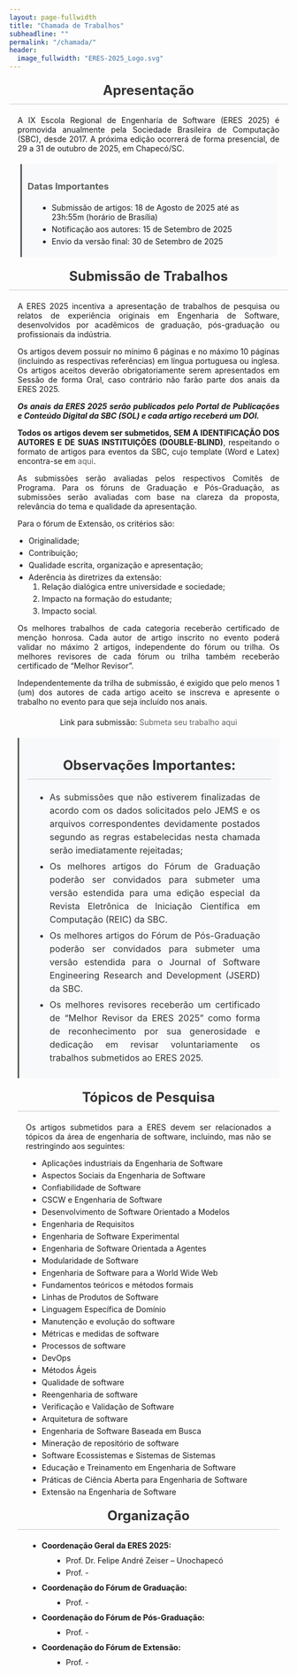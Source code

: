 ```yaml
---
layout: page-fullwidth
title: "Chamada de Trabalhos"
subheadline: ""
permalink: "/chamada/"
header:
  image_fullwidth: "ERES-2025_Logo.svg"
---
```


<style>
  .chamada-trabalhos header {
    margin-bottom: 30px;
  }

  .chamada-trabalhos h1, 
  .chamada-trabalhos h2, 
  .chamada-trabalhos h3 {
    color: #333;
    text-align: center;
    margin: 20px 0;
  }

  .chamada-trabalhos h2 {
    font-size: 24px;
    padding-bottom: 10px;
    border-bottom: 1px solid #cbcbcb;
  }

  .chamada-trabalhos .text {
    text-align: justify;
    padding: 0 15px;
  }

  .chamada-trabalhos ul {
    margin: 10px 20px;
    list-style-type: disc;
  }

  .chamada-trabalhos li {
    margin-bottom: 5px;
  }

  .chamada-trabalhos .important-dates {
    background-color: #f8f9fa;
    border-left: 3px solid #5e5e5e;
    padding: 10px;
    margin: 20px;
  }

  .chamada-trabalhos .important-dates h3 {
    text-align: left;
    color: #5e5e5e;
  }

  .chamada-trabalhos .submission-link {
    text-align: center;
    margin-top: 20px;
  }

  .chamada-trabalhos a {
    color: #5e5e5e;
    text-decoration: none;
  }

  .chamada-trabalhos a:hover {
    text-decoration: underline;
  }

  .chamada-trabalhos .text-strong {
    font-weight: bold;
    font-style: italic; 
  }

  .chamada-trabalhos .important-observations {
    background-color: #f8f9fa;
    padding: 15px;
    border-left: 3px solid #5e5e5e;
    margin: 20px 0;
  }

  .chamada-trabalhos .important-observations ul {
    padding-left: 20px;
  }

  .chamada-trabalhos .important-observations li {
    font-size: 16px;
    line-height: 1.5;
    color: #333;
  }
</style>

<main class="chamada-trabalhos">
  <section>
    <h2>Apresentação</h2>
    <p class="text">A IX Escola Regional de Engenharia de Software (ERES 2025) é promovida anualmente pela Sociedade Brasileira de Computação (SBC), desde 2017. A próxima edição ocorrerá de forma presencial, de 29 a 31 de outubro de 2025, em Chapecó/SC.</p>
  </section>

  <section class="important-dates">
    <h3>Datas Importantes</h3>
    <ul>
      <li>Submissão de artigos: 18 de Agosto de 2025<span style="color: red"></span> até as 23h:55m (horário de Brasília)</li>
      <li>Notificação aos autores: 15 de Setembro de 2025</li>
      <li>Envio da versão final: 30 de Setembro de 2025</li>
    </ul>
  </section>

  <section>
    <h2>Submissão de Trabalhos</h2>
    <p class="text">
      A ERES 2025 incentiva a apresentação de trabalhos de pesquisa ou relatos de experiência originais em Engenharia de Software, desenvolvidos por acadêmicos de graduação, pós-graduação ou profissionais da indústria.
    </p>
    <p class="text">
      Os artigos devem possuir no mínimo 6 páginas e no máximo 10 páginas (incluindo as respectivas referências) em língua portuguesa ou inglesa. Os artigos aceitos deverão obrigatoriamente serem apresentados em Sessão de forma Oral, caso contrário não farão parte dos anais da ERES 2025.
    </p>
    <p class="text text-strong">
      Os anais da ERES 2025 serão publicados pelo Portal de Publicações e Conteúdo Digital da SBC (SOL) e cada artigo receberá um DOI.
    </p>
    <p class="text">
      <strong>Todos os artigos devem ser submetidos, SEM A IDENTIFICAÇÃO DOS AUTORES E DE SUAS INSTITUIÇÕES (DOUBLE-BLIND)</strong>, respeitando o formato de artigos para eventos da SBC, cujo template (Word e Latex) encontra-se em <a href="https://www.sbc.org.br/documentos-da-sbc/category/169-templates-para-artigos-e-capitulos-de-livros" target="_blank">aqui</a>.
    </p>
    <p class="text">
      As submissões serão avaliadas pelos respectivos Comitês de Programa. 
      Para os fóruns de Graduação e Pós-Graduação, as submissões serão avaliadas com base na clareza da proposta, relevância do tema e qualidade da apresentação.
    </p>
    <p class="text">
      Para o fórum de Extensão, os critérios são:
      <ul class="text">
        <li>Originalidade; </li>
        <li>Contribuição; </li>
        <li>Qualidade escrita, organização e apresentação; </li>
        <li>Aderência às diretrizes da extensão:
          <ol>
            <li>Relação dialógica entre universidade e sociedade;</li>
            <li>Impacto na formação do estudante;</li>
            <li>Impacto social.</li>
          </ol>
        </li>
      </ul>
    </p>
    <p class="text">Os melhores trabalhos de cada categoria receberão certificado de menção honrosa. Cada autor de artigo inscrito no evento poderá validar no máximo 2 artigos, independente do fórum ou trilha. Os melhores revisores de cada fórum ou trilha também receberão certificado de “Melhor Revisor”.</p>
    <p class="text">
      Independentemente da trilha de submissão, é exigido que pelo menos 1 (um) dos autores de cada artigo aceito se inscreva e apresente o trabalho no evento para que seja incluído nos anais. 
    </p>
    <p class="submission-link">Link para submissão: <a href="#">Submeta seu trabalho aqui</a></p>
  </section>

  <section class="text"> 
    <div class="important-observations">
      <h2>Observações Importantes:</h2>
      <ul>
        <li>As submissões que não estiverem finalizadas de acordo com os dados solicitados pelo JEMS e os arquivos correspondentes devidamente postados segundo as regras estabelecidas nesta chamada serão imediatamente rejeitadas;</li>
        <li>Os melhores artigos do Fórum de Graduação poderão ser convidados para submeter uma versão estendida para uma edição especial da Revista Eletrônica de Iniciação Científica em Computação (REIC) da SBC.</li>
        <li>Os melhores artigos do Fórum de Pós-Graduação poderão ser convidados para submeter uma versão estendida para o Journal of Software Engineering Research and Development (JSERD) da SBC.</li>
        <li>Os melhores revisores receberão um certificado de “Melhor Revisor da ERES 2025” como forma de reconhecimento por sua generosidade e dedicação em revisar voluntariamente os trabalhos submetidos ao ERES 2025.</li>
      </ul>
    </div>
  </section>

  <section class="text">
    <h2>Tópicos de Pesquisa</h2>
    <p class="text">Os artigos submetidos para a ERES devem ser relacionados a tópicos da área de engenharia de software, incluindo, mas não se restringindo aos seguintes:</p>
    <ul>
        <li>Aplicações industriais da Engenharia de Software</li>
        <li>Aspectos Sociais da Engenharia de Software</li>
        <li>Confiabilidade de Software</li>
        <li>CSCW e Engenharia de Software</li>
        <li>Desenvolvimento de Software Orientado a Modelos</li>
        <li>Engenharia de Requisitos</li>
        <li>Engenharia de Software Experimental</li>
        <li>Engenharia de Software Orientada a Agentes</li>
        <li>Modularidade de Software</li>
        <li>Engenharia de Software para a World Wide Web</li>
        <li>Fundamentos teóricos e métodos formais</li>
        <li>Linhas de Produtos de Software</li>
        <li>Linguagem Específica de Domínio</li>
        <li>Manutenção e evolução do software</li>
        <li>Métricas e medidas de software</li>
        <li>Processos de software</li>
        <li>DevOps</li>
        <li>Métodos Ágeis</li>
        <li>Qualidade de software</li>
        <li>Reengenharia de software</li>
        <li>Verificação e Validação de Software</li>
        <li>Arquitetura de software</li>
        <li>Engenharia de Software Baseada em Busca</li>
        <li>Mineração de repositório de software</li>
        <li>Software Ecossistemas e Sistemas de Sistemas</li>
        <li>Educação e Treinamento em Engenharia de Software</li>
        <li>Práticas de Ciência Aberta para Engenharia de Software</li>
        <li>Extensão na Engenharia de Software</li>
    </ul>
  </section>

  <section class="text">
    <h2>Organização</h2>
    <ul>
        <li><strong>Coordenação Geral da ERES 2025:</strong>
          <ul>
            <li>Prof. Dr. Felipe André Zeiser – Unochapecó</li>
            <li>Prof. -</li>
          </ul>
        </li>
        <li><strong>Coordenação do Fórum de Graduação:</strong>
          <ul>
            <li>Prof. -</li>
          </ul>
        </li>
        <li><strong>Coordenação do Fórum de Pós-Graduação:</strong>
          <ul>
            <li>Prof. -</li>
          </ul>
        </li>
        <li><strong>Coordenação do Fórum de Extensão:</strong>
          <ul>
            <li>Prof. - </li>
          </ul>
        </li>
    </ul>
  </section>
</main>
